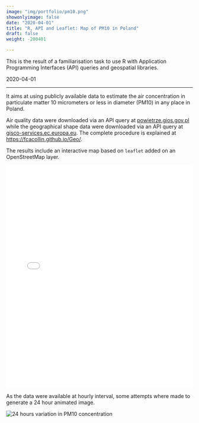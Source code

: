 ```yaml
---
image: "img/portfolio/pm10.png"
showonlyimage: false
date: "2020-04-01"
title: "R, API and Leaflet: Map of PM10 in Poland"
draft: false
weight: -200401

---
```


This is the result of a familiarisation task to use R with Application
Programming Interfaces (API) queries and geospatial libraries.

2020-04-01
<!--more-->
---
It aims at using
publicly available data to estimate the air concentration in particulate
matter 10 micrometers or less in diameter (PM10) in any place in Poland.  

Air quality data were downloaded via an API query at
[powietrze.gios.gov.pl](https://powietrze.gios.gov.pl/pjp/content/api)
while the geographical shape data were downloaded via an API query at 
[gisco-services.ec.europa.eu](
https://gisco-services.ec.europa.eu/distribution/v2/nuts/nuts-2016-files.html
). The complete procedure is explained at <https://fcacollin.github.io/Geo/>.

The results include an interactive map based on `leaflet` added on
an OpenStreetMap layer.

<iframe
src="../../img/portfolio/PM10_map.html" width="100%" height="600" frameborder="0"
style="border:0;" allowfullscreen=""></iframe>

As the data were available at hourly interval, some attempts where made to
generate a 24 hour animated image.

![24 hours variation in PM10 concentration](
../../img/portfolio/pm10_map_animated.gif
)

[modeline]: # ( vim: set foldlevel=0 spell spelllang=en_gb: )
